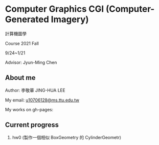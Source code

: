 # Computer Graphics CGI (Computer-Generated Imagery) 
計算機圖學

Course 2021 Fall

9/24~1/21

Advisor: Jyun-Ming Chen
## About me
Author: 李敬華 JING-HUA LEE

My email: u10706128@ms.ttu.edu.tw

My works on gh-pages: 
## Current progress
1. hw0 (製作一個相似 BoxGeometry 的 CylinderGeometr)
